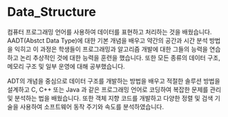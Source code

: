 # Data_Structure

컴퓨터 프로그래밍 언어를 사용하여 데이터를 표현하고 처리하는 것을 배웠습니다. AADT(Abstct Data Type)에 대한 기본 개념을 배우고 약간의 공간과 시간 분석 방법을 익히고 이 과정은 학생들이 프로그래밍과 알고리즘 개발에 대한 그들의 능력을 연습하고 논리 추상적인 것에 대한 능력을 훈련을 했습니다. 또한 모든 종류의 데이터 구조, 메모리 구조 및 일부 운영에 대해 공부했습니다. 

ADT의 개념을 중심으로 데이터 구조를 개발하는 방법을 배우고 적절한 솔루션 방법을 설계하고 C, C++ 또는 Java 과 같은 프로그래밍 언어로 코딩하여 복잡한 문제를 관리 및 분석하는 법을 배웠습니다.
또한 객체 지향 코드를 개발하고 다양한 정렬 및 검색 기술을 사용하여 소프트웨어 동작 주기와 속도를 분석하였습니다.

